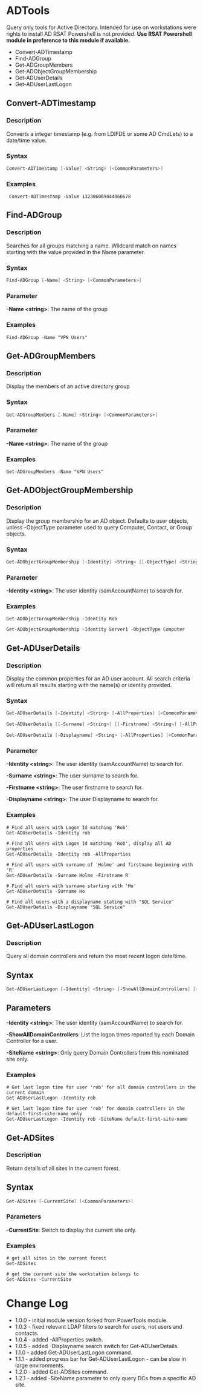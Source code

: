 # ADTools
Query only tools for Active Directory. Intended for use on workstations were rights to install AD RSAT Powershell is not provided. **Use RSAT Powershell module in preference to this module if available.**

- Convert-ADTimestamp
- Find-ADGroup
- Get-ADGroupMembers
- Get-ADObjectGroupMembership
- Get-ADUserDetails
- Get-ADUserLastLogon

## Convert-ADTimestamp
### Description 
Converts a integer timestamp (e.g. from LDIFDE or some AD CmdLets) to a date/time value.

### Syntax
```PowerShell
Convert-ADTimestamp [-Value] <String> [<CommonParameters>]
```

### Examples
``` Convert-ADTimestamp -Value 132306069444066678```

## Find-ADGroup
### Description
Searches for all groups matching a name. Wildcard match on names starting with the value provided in the Name parameter.

### Syntax
```PowerShell
Find-ADGroup [-Name] <String> [<CommonParameters>]
```

### Parameter
__-Name \<string\>__: The name of the group

### Examples
```Find-ADGroup -Name "VPN Users"```

## Get-ADGroupMembers
### Description
Display the members of an active directory group

### Syntax
```PowerShell
Get-ADGroupMembers [-Name] <String> [<CommonParameters>]
```

### Parameter
__-Name \<string\>__: The name of the group

### Examples
```Get-ADGroupMembers -Name "VPN Users"```

## Get-ADObjectGroupMembership
### Description
Display the group membership for an AD object. Defaults to user objects, unless -ObjectType parameter used to query Computer, Contact, or Group objects.

### Syntax
```PowerShell
Get-ADObjectGroupMembership [-Identity] <String> [[-ObjectType] <String>] [<CommonParameters>]
```

### Parameter
__-Identity \<string\>__: The user identity (samAccountName) to search for.

### Examples
```
Get-ADObjectGroupMembership -Identity Rob

Get-ADObjectGroupMembership -Identity Server1 -ObjectType Computer
```

## Get-ADUserDetails
### Description
Display the common properties for an AD user account. All search criteria will return all results starting with the name(s) or identity provided. 

### Syntax
```PowerShell
Get-ADUserDetails [-Identity] <String> [-AllProperties] [<CommonParameters>]

Get-ADUserDetails [[-Surname] <String>] [[-Firstname] <String>] [-AllProperties] [<CommonParameters>]

Get-ADUserDetails [-Displayname] <String> [-AllProperties] [<CommonParameters>]
```

### Parameter
__-Identity \<string\>__: The user identity (samAccountName) to search for.

__-Surname \<string\>__: The user surname to search for.

__-Firstname \<string\>__: The user firstname to search for.

__-Displayname \<string\>__: The user Displayname to search for.


### Examples
```
# Find all users with Logon Id matching 'Rob'
Get-ADUserDetails -Identity rob

# Find all users with Logon Id matching 'Rob', display all AD properties
Get-ADUserDetails -Identity rob -AllProperties

# Find all users with surname of 'Holme' and firstname beginning with 'R'
Get-ADUserDetails -Surname Holme -Firstname R

# Find all users with surname starting with 'Ho' 
Get-ADUserDetails -Surname Ho

# Find all users with a displayname stating with "SQL Service"
Get-ADUserDetails -Displayname "SQL Service"
```


## Get-ADUserLastLogon
### Description
Query all domain controllers and return the most recent logon date/time.

## Syntax
```PowerShell
Get-ADUserLastLogon [-Identity] <String> [-ShowAllDomainControllers] [-SiteName <String>] [<CommonParameters>]
```
## Parameters
__-Identity \<string\>__: The user identity (samAccountName) to search for.

__-ShowAllDomainControllers__: List the logon times reported by each Domain Controller for a user.

__-SiteName \<string\>__: Only query Domain Controllers from this nominated site only.

### Examples
```
# Get last logon time for user 'rob' for all domain controllers in the current domain
Get-ADUserLastLogon -Identity rob

# Get last logon time for user 'rob' for domain controllers in the default-first-site-name only
Get-ADUserLastLogon -Identity rob -SiteName default-first-site-name
```

## Get-ADSites
### Description
Return details of all sites in the current forest.

## Syntax
```PowerShell
Get-ADSites [-CurrentSite] [<CommonParameters>]
```

### Parameters
__-CurrentSite__: Switch to display the current site only.

### Examples
```
# get all sites in the current forest
Get-ADSites

# get the current site the workstation belongs to
Get-ADSites -CurrentSite
```

# Change Log
* 1.0.0 - initial module version forked from PowerTools module.
* 1.0.3 - fixed relevant LDAP filters to search for users, not users and contacts.
* 1.0.4 - added -AllProperties switch.
* 1.0.5 - added -Displayname search switch for Get-ADUserDetails.
* 1.1.0 - added Get-ADUserLastLogon command.
* 1.1.1 - added progress bar for Get-ADUserLastLogon - can be slow in large environments.
* 1.2.0 - added Get-ADSites command.
* 1.2.1 - added -SiteName parameter to only query DCs from a specific AD site.